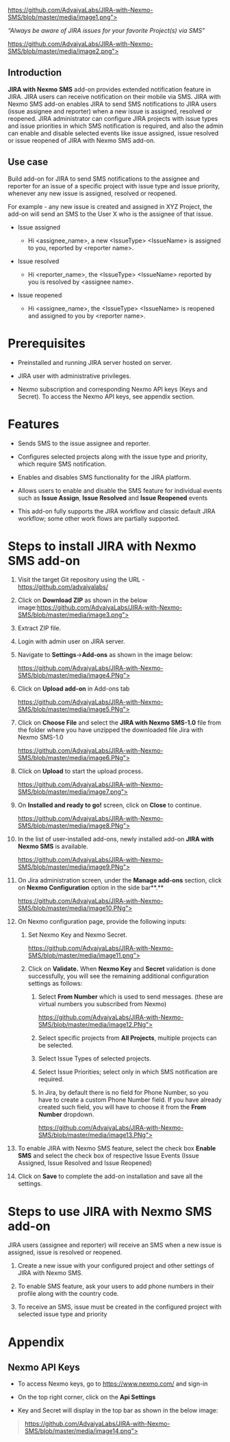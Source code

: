 https://github.com/AdvaiyaLabs/JIRA-with-Nexmo-SMS/blob/master/media/image1.png">

*“Always be aware of JIRA issues for your favorite Project(s) via SMS”*

https://github.com/AdvaiyaLabs/JIRA-with-Nexmo-SMS/blob/master/media/image2.png">

## Introduction

**JIRA with Nexmo SMS** add-on provides extended notification feature in JIRA. JIRA users can receive notification on their mobile via SMS. JIRA with Nexmo SMS add-on enables JIRA to send SMS notifications to JIRA users (issue assignee and reporter) when a new issue is assigned, resolved or reopened. JIRA administrator can configure JIRA projects with issue types and issue priorities in which SMS notification is required, and also the admin can enable and disable selected events like issue assigned, issue resolved or issue reopened of JIRA with Nexmo SMS add-on.

## Use case

Build add-on for JIRA to send SMS notifications to the assignee and reporter for an issue of a specific project with issue type and issue priority, whenever any new issue is assigned, resolved or reopened.

For example - any new issue is created and assigned in XYZ Project, the add-on will send an SMS to the User X who is the assignee of that issue.

-   Issue assigned

    -   Hi &lt;assignee\_name&gt;, a new &lt;IssueType&gt; &lt;IssueName&gt; is assigned to you, reported by &lt;reporter name&gt;.

-   Issue resolved

    -   Hi &lt;reporter\_name&gt;, the &lt;IssueType&gt; &lt;IssueName&gt; reported by you is resolved by &lt;assignee name&gt;.

-   Issue reopened

    -   Hi &lt;assignee\_name&gt;, the &lt;IssueType&gt; &lt;IssueName&gt; is reopened and assigned to you by &lt;reporter name&gt;.

Prerequisites 
==============

-   Preinstalled and running JIRA server hosted on server.

-   JIRA user with administrative privileges.

-   Nexmo subscription and corresponding Nexmo API keys (Keys and Secret). To access the Nexmo API keys, see appendix section.

Features 
=========

-   Sends SMS to the issue assignee and reporter.

-   Configures selected projects along with the issue type and priority, which require SMS notification.

-   Enables and disables SMS functionality for the JIRA platform.

-   Allows users to enable and disable the SMS feature for individual events such as **Issue Assign**, **Issue Resolved** and **Issue Reopened** events

-   This add-on fully supports the JIRA workflow and classic default JIRA workflow; some other work flows are partially supported.

Steps to install JIRA with Nexmo SMS add-on
===========================================

1.  Visit the target Git repository using the URL - https://github.com/advaiyalabs/

2.  Click on **Download ZIP** as shown in the below image:https://github.com/AdvaiyaLabs/JIRA-with-Nexmo-SMS/blob/master/media/image3.png">

3.  Extract ZIP file.

4.  Login with admin user on JIRA server.

5.  Navigate to **Settings**-&gt;**Add-ons** as shown in the image below:

    https://github.com/AdvaiyaLabs/JIRA-with-Nexmo-SMS/blob/master/media/image4.PNg">

6.  Click on **Upload add-on** in Add-ons tab

    https://github.com/AdvaiyaLabs/JIRA-with-Nexmo-SMS/blob/master/media/image5.PNg">

7.  Click on **Choose File** and select the **JIRA with Nexmo SMS-1.0** file from the folder where you have unzipped the downloaded file Jira with Nexmo SMS-1.0

    https://github.com/AdvaiyaLabs/JIRA-with-Nexmo-SMS/blob/master/media/image6.PNg">

8.  Click on **Upload** to start the upload process.

    https://github.com/AdvaiyaLabs/JIRA-with-Nexmo-SMS/blob/master/media/image7.png">

9.  On **Installed and ready to go!** screen, click on **Close** to continue.

    https://github.com/AdvaiyaLabs/JIRA-with-Nexmo-SMS/blob/master/media/image8.PNg">

10. In the list of user-installed add-ons, newly installed add-on **JIRA with Nexmo SMS** is available.

    https://github.com/AdvaiyaLabs/JIRA-with-Nexmo-SMS/blob/master/media/image9.PNg">

11. On Jira administration screen, under the **Manage add-ons** section, click on **Nexmo Configuration** option in the side bar**.**

    https://github.com/AdvaiyaLabs/JIRA-with-Nexmo-SMS/blob/master/media/image10.PNg">

12. On Nexmo configuration page, provide the following inputs:

    1.  Set Nexmo Key and Nexmo Secret.

        https://github.com/AdvaiyaLabs/JIRA-with-Nexmo-SMS/blob/master/media/image11.png">

    2.  Click on **Validate.** When **Nexmo Key** and **Secret** validation is done successfully, you will see the remaining additional configuration settings as follows:

        1.  Select **From Number** which is used to send messages. (these are virtual numbers you subscribed from Nexmo)

            https://github.com/AdvaiyaLabs/JIRA-with-Nexmo-SMS/blob/master/media/image12.PNg">

        2.  Select specific projects from **All Projects**, multiple projects can be selected.

        3.  Select Issue Types of selected projects.

        4.  Select Issue Priorities; select only in which SMS notification are required.

        5.  In Jira, by default there is no field for Phone Number, so you have to create a custom Phone Number field. If you have already created such field, you will have to choose it from the **From Number** dropdown.

            https://github.com/AdvaiyaLabs/JIRA-with-Nexmo-SMS/blob/master/media/image13.PNg">

13. To enable JIRA with Nexmo SMS feature, select the check box **Enable SMS** and select the check box of respective Issue Events (Issue Assigned, Issue Resolved and Issue Reopened)

14. Click on **Save** to complete the add-on installation and save all the settings.

<span id="_Toc432770621" class="anchor"><span id="_Toc439939548" class="anchor"></span></span>Steps to use JIRA with Nexmo SMS add-on
=====================================================================================================================================

JIRA users (assignee and reporter) will receive an SMS when a new issue is assigned, issue is resolved or reopened.

1.  Create a new issue with your configured project and other settings of JIRA with Nexmo SMS.

2.  To enable SMS feature, ask your users to add phone numbers in their profile along with the country code.

3.  To receive an SMS, issue must be created in the configured project with selected issue type and priority

<span id="_Toc432770622" class="anchor"></span>

Appendix
========

<span id="_Toc432770623" class="anchor"><span id="_Toc439939550" class="anchor"></span></span>Nexmo API Keys
------------------------------------------------------------------------------------------------------------

-   To access Nexmo keys, go to <https://www.nexmo.com/> and sign-in

-   On the top right corner, click on the **Api Settings**

-   Key and Secret will display in the top bar as shown in the below image:

> https://github.com/AdvaiyaLabs/JIRA-with-Nexmo-SMS/blob/master/media/image14.png">
